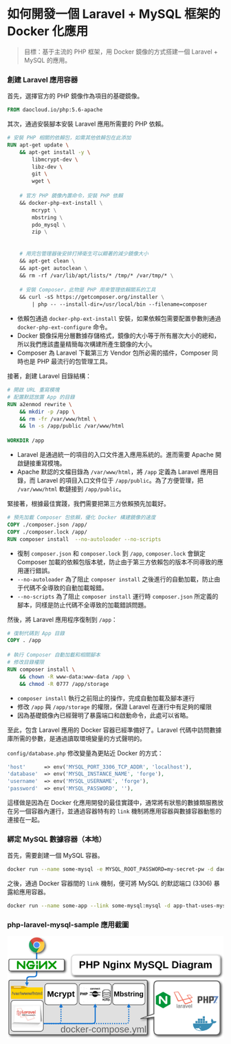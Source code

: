# 如何開發一個 Laravel + MySQL 框架的 Docker 化應用

> 目標：基于主流的 PHP 框架，用 Docker 鏡像的方式搭建一個 Laravel + MySQL 的應用。

### 創建 Laravel 應用容器

首先，選擇官方的 PHP 鏡像作為項目的基礎鏡像。

```dockerfile
FROM daocloud.io/php:5.6-apache
```

其次，通過安裝腳本安裝 Laravel 應用所需要的 PHP 依賴。

```dockerfile
# 安裝 PHP 相關的依賴包，如需其他依賴包在此添加
RUN apt-get update \
    && apt-get install -y \
        libmcrypt-dev \
        libz-dev \
        git \
        wget \

    # 官方 PHP 鏡像內置命令，安裝 PHP 依賴
    && docker-php-ext-install \
        mcrypt \
        mbstring \
        pdo_mysql \
        zip \


    # 用完包管理器後安排打掃衛生可以顯著的減少鏡像大小
    && apt-get clean \
    && apt-get autoclean \
    && rm -rf /var/lib/apt/lists/* /tmp/* /var/tmp/* \

    # 安裝 Composer，此物是 PHP 用來管理依賴關系的工具
    && curl -sS https://getcomposer.org/installer \
        | php -- --install-dir=/usr/local/bin --filename=composer
```

* 依賴包通過 `docker-php-ext-install` 安裝，如果依賴包需要配置參數則通過 `docker-php-ext-configure` 命令。
* Docker 鏡像採用分層數據存儲格式，鏡像的大小等于所有層次大小的總和，所以我們應該盡量精簡每次構建所產生鏡像的大小。
* Composer 為 Laravel 下載第三方 Vendor 包所必需的插件，Composer 同時也是 PHP 最流行的包管理工具。

接著，創建 Laravel 目錄結構：

```dockerfile
# 開啟 URL 重寫模塊
# 配置默認放置 App 的目錄
RUN a2enmod rewrite \
    && mkdir -p /app \
    && rm -fr /var/www/html \
    && ln -s /app/public /var/www/html

WORKDIR /app
```

* Laravel 是通過統一的項目的入口文件進入應用系統的。進而需要 Apache 開啟鏈接重寫模塊。
* Apache 默認的文檔目錄為 `/var/www/html`，將 `/app` 定義為 Laravel 應用目錄，而 Laravel 的項目入口文件位于 `/app/public`。為了方便管理，把 `/var/www/html` 軟鏈接到 `/app/public`。

緊接著，根據最佳實踐，我們需要把第三方依賴預先加載好。

```dockerfile
# 預先加載 Composer 包依賴，優化 Docker 構建鏡像的速度
COPY ./composer.json /app/
COPY ./composer.lock /app/
RUN composer install  --no-autoloader --no-scripts
```

* 復制 `composer.json` 和 `composer.lock` 到 `/app`, `composer.lock` 會鎖定 Composer 加載的依賴包版本號，防止由于第三方依賴包的版本不同導致的應用運行錯誤。
* `--no-autoloader` 為了阻止 `composer install` 之後進行的自動加載，防止由于代碼不全導致的自動加載報錯。
* `--no-scripts` 為了阻止 `composer install` 運行時 `composer.json` 所定義的腳本，同樣是防止代碼不全導致的加載錯誤問題。

然後，將 Laravel 應用程序復制到 `/app`：

```dockerfile
# 復制代碼到 App 目錄
COPY . /app

# 執行 Composer 自動加載和相關腳本
# 修改目錄權限
RUN composer install \
    && chown -R www-data:www-data /app \
    && chmod -R 0777 /app/storage
```

* `composer install` 執行之前阻止的操作，完成自動加載及腳本運行
* 修改 `/app` 與 `/app/storage` 的權限，保證 Laravel 在運行中有足夠的權限
* 因為基礎鏡像內已經聲明了暴露端口和啟動命令，此處可以省略。

至此，包含 Laravel 應用的 Docker 容器已經準備好了。Laravel 代碼中訪問數據庫所需的參數，是通過讀取環境變量的方式聲明的。

`config/database.php` 修改變量為更貼近 Docker 的方式：

```php
'host'      => env('MYSQL_PORT_3306_TCP_ADDR', 'localhost'),
'database'  => env('MYSQL_INSTANCE_NAME', 'forge'),
'username'  => env('MYSQL_USERNAME', 'forge'),
'password'  => env('MYSQL_PASSWORD', ''),
```

這樣做是因為在 Docker 化應用開發的最佳實踐中，通常將有狀態的數據類服務放在另一個容器內運行，並通過容器特有的 `link` 機制將應用容器與數據容器動態的連接在一起。

### 綁定 MySQL 數據容器（本地）

首先，需要創建一個 MySQL 容器。

```bash
docker run --name some-mysql -e MYSQL_ROOT_PASSWORD=my-secret-pw -d daocloud.io/mysql:5.5
```

之後，通過 Docker 容器間的 `link` 機制，便可將 MySQL 的默認端口 (3306) 暴露給應用容器。

```bash
docker run --name some-app --link some-mysql:mysql -d app-that-uses-mysql
```

### php-laravel-mysql-sample 應用截圖

![exercise-php-nginx-mysql](./assets/exercise.png)
